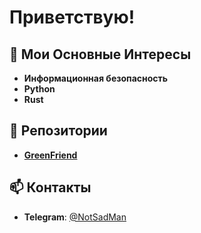 # Приветствую!

## 🚀 Мои Основные Интересы

- **Информационная безопасность**
- **Python**
- **Rust**

## 📂 Репозитории

- [**GreenFriend**](https://github.com/NotSadMan/GreenFriend/)
<!--
### 🛡️ Проекты по Информационной Безопасности
- [ProjectName1](https://github.com/your-username/ProjectName1): Краткое описание проекта, его цели и использование.
- [ProjectName2](https://github.com/your-username/ProjectName2): Краткое описание проекта, его цели и использование.

### 🐍 Python Проекты
- [PythonTool1](https://github.com/your-username/PythonTool1): Скрипт или проект на Python, решающий определенную задачу.
- [PythonTool2](https://github.com/your-username/PythonTool2): Другой интересный проект на Python.

### 🦀 Rust Проекты
- [RustExperiment1](https://github.com/your-username/RustExperiment1): Проект для изучения возможностей Rust.
- [RustExperiment2](https://github.com/your-username/RustExperiment2): Дальнейшие эксперименты с Rust.
 -->
## 📫 Контакты

- **Telegram**: [@NotSadMan](https://t.me/NotSadMan)
